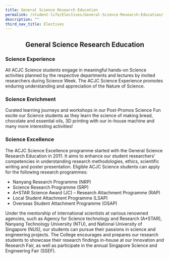 ```yaml
---
title: General Science Research Education
permalink: /student-life/Electives/General-Science-Research-Education/
description: ""
third_nav_title: Electives
---
```

## <center> General Science Research Education </center>

### Science Experience

All ACJC Science students engage in meaningful hands-on Science activities planned by the respective departments and lectures by invited researchers during Science Week. The ACJC Science Experience promotes enduring understanding and appreciation of the Nature of Science.

### Science Enrichment

Curated learning journeys and workshops in our Post-Promos Science Fun excite our Science students as they learn the science of making bread, chocolate and essential oils, 3D printing with our in-house machine and many more interesting activities!

### Science Excellence

The ACJC Science Excellence programme started with the General Science Research Education in 2011. It aims to enhance our student researchers’ competencies in understanding research methodologies, ethics, scientific writing and poster presentation. Eligible ACJC Science students can apply for the following research programmes:

*   Nanyang Research Programme (NRP)
*   Science Research Programme (SRP)
*   A\*STAR Science Award (JC) – Research Attachment Programme (RAP)
*   Local Student Attachment Programme (LSAP)
*   Overseas Student Attachment Programme (OSAP)

Under the mentorship of international scientists at various renowned agencies, such as Agency for Science technology and Research (A\*STAR), Nanyang Technology University (NTU), and National University of Singapore (NUS), our students can pursue their passions in science and engineering projects. The College encourages and prepares our research students to showcase their research findings in-house at our Innovation and Research Fair, as well as participate in the annual Singapore Science and Engineering Fair (SSEF).

